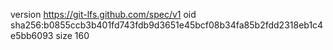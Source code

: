 version https://git-lfs.github.com/spec/v1
oid sha256:b0855ccb3b401fd743fdb9d3651e45bcf08b34fa85b2fdd2318eb1c4e5bb6093
size 160
